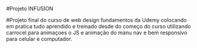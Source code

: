 #Projeto INFUSION

#Projeto final do curso de web design fundamentos da Udemy colocando em pratica tudo aprendido e treinado desde do começo do curso utilizando carrocel para animaçoes o JS e animação do manu nav e bem responsivo para celular e computador.
